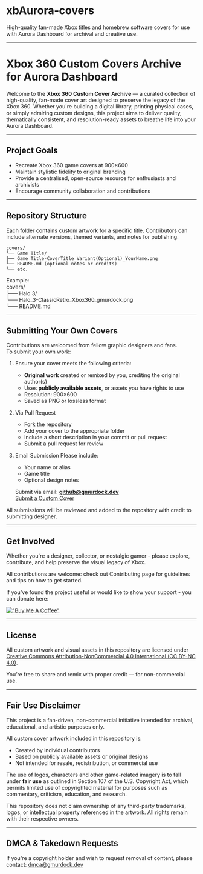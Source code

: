 # xbAurora-covers
High-quality fan-made Xbox titles and homebrew software covers for use with Aurora Dashboard for archival and creative use.

---

# Xbox 360 Custom Covers Archive for Aurora Dashboard

Welcome to the **Xbox 360 Custom Cover Archive** — a curated collection of high-quality, fan-made cover art designed to preserve the legacy of the Xbox 360. Whether you're building a digital library, printing physical cases, or simply admiring custom designs, this project aims to deliver quality, thematically consistent, and resolution-ready assets to breathe life into your Aurora Dashboard.

---

## Project Goals

- Recreate Xbox 360 game covers at 900×600
- Maintain stylistic fidelity to original branding
- Provide a centralised, open-source resource for enthusiasts and archivists
- Encourage community collaboration and contributions

---

## Repository Structure

Each folder contains custom artwork for a specific title. Contributors can include alternate versions, themed variants, and notes for publishing.

	covers/  
	└── Game Title/  
	├── Game_Title-CoverTitle_Variant(Optional)_YourName.png  
	└── README.md (optional notes or credits)  
	└── etc.  
  
Example:  
	covers/  
	├── Halo 3/  
	└── Halo_3-ClassicRetro_Xbox360_gmurdock.png  
	└── README.md

---

## Submitting Your Own Covers

Contributions are welcomed from fellow graphic designers and fans.  
To submit your own work:  

1. Ensure your cover meets the following criteria:
	- **Original work** created or remixed by you, crediting the original author(s)
	- Uses **publicly available assets**, or assets you have rights to use
	- Resolution: 900×600
	- Saved as PNG or lossless format

2. Via Pull Request
	- Fork the repository
	- Add your cover to the appropriate folder
	- Include a short description in your commit or pull request
	- Submit a pull request for review

3. Email Submission
	Please include:
	- Your name or alias
	- Game title
	- Optional design notes
  
	Submit via email: **github@gmurdock.dev**  
	[Submit a Custom Cover](mailto:github@gmurdock.dev?subject=xbAurora-covers%20-%20Submission%20-%20[Game%20Title]&body=Hello%2C%0A%0AI'd%20like%20to%20submit%20a%20custom%20Xbox%20360%20cover.%0A%0A**Game%20Title:**%20[Enter%20title]%0A**Creator%20Name/Alias:**%20[Your%20Alias]%0A**Cover%20Type:**%20[Xbox360%2FXBLA%2FXboxOG%2FHomebrew]%0A**Source%20Assets:**%20[Brief%20description%20or%20link]%0A**Attribution%20Line:**%20Features%20[IP%20description]%20%C2%A9%20[Rights%20Holder]%2C%20used%20under%20fair%20use%20for%20non-commercial%2C%20transformative%20fan%20content.%0A**Notes:**%20[Any%20special%20details%20or%20requests]%0A%0AThanks%2C%0A[Your%20Name])  

All submissions will be reviewed and added to the repository with credit to submitting designer.

---

## Get Involved

Whether you're a designer, collector, or nostalgic gamer - please explore, contribute, and help preserve the visual legacy of Xbox.

All contributions are welcome: check out Contributing page for guidelines and tips on how to get started.

If you've found the project useful or would like to show your support - you can donate here:

[!["Buy Me A Coffee"](https://www.buymeacoffee.com/assets/img/custom_images/orange_img.png)](https://www.buymeacoffee.com/gmurdock)

---

## License

All custom artwork and visual assets in this repository are licensed under  
[Creative Commons Attribution-NonCommercial 4.0 International (CC BY-NC 4.0)](https://creativecommons.org/licenses/by-nc/4.0/).

You’re free to share and remix with proper credit — for non-commercial use.

---

## Fair Use Disclaimer

This project is a fan-driven, non-commercial initiative intended for archival, educational, and artistic purposes only. 

All custom cover artwork included in this repository is:

- Created by individual contributors
- Based on publicly available assets or original designs
- Not intended for resale, redistribution, or commercial use

The use of logos, characters and other game-related imagery is to fall under **fair use** as outlined in Section 107 of the U.S. Copyright Act, which permits limited use of copyrighted material for purposes such as commentary, criticism, education, and research.

This repository does not claim ownership of any third-party trademarks, logos, or intellectual property referenced in the artwork. All rights remain with their respective owners.

---

## DMCA & Takedown Requests

If you're a copyright holder and wish to request removal of content, please contact:
[dmca@gmurdock.dev](mailto:dmca@gmurdock.dev)
